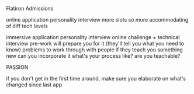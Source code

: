 Flatiron Admissions

online
application
personality interview
more slots so more accommodating of diff tech levels

immersive
application
personality interview
online challenge + technical interview
  pre-work will prepare you for it (they'll tell you what you need to know)
  problems to work through with people
  if they teach you something new can you incorporate it
  what's your process like?
  are you teachable?

PASSION

if you don't get in the first time around, make sure you elaborate on what's changed since last app
